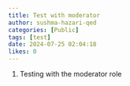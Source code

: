 ```yaml
---
title: Test with moderator
author: sushma-hazari-qed
categories: [Public]
tags: [test]
date: 2024-07-25 02:04:18 
likes: 0
---
```


1. Testing with the moderator role